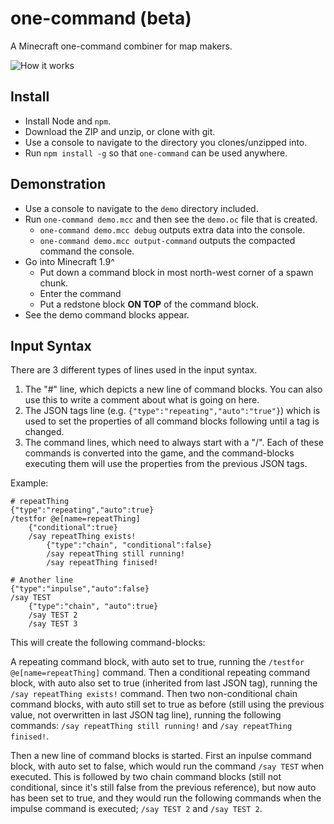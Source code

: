 one-command (beta)
==================
A Minecraft one-command combiner for map makers.

![How it works](demo/one-command-demo.gif)

Install
-------
* Install Node and `npm`.
* Download the ZIP and unzip, or clone with git.
* Use a console to navigate to the directory you clones/unzipped into.
* Run `npm install -g` so that `one-command` can be used anywhere.

Demonstration
-------------

* Use a console to navigate to the `demo` directory included.
* Run `one-command demo.mcc` and then see the `demo.oc` file that is created.
	* `one-command demo.mcc debug` outputs extra data into the console.
	* `one-command demo.mcc output-command` outputs the compacted command the console.
* Go into Minecraft 1.9^
    * Put down a command block in most north-west corner of a spawn chunk.
	* Enter the command
	* Put a redstone block **ON TOP** of the command block.
* See the demo command blocks appear.

Input Syntax
------------

There are 3 different types of lines used in the input syntax.

1. The "#" line, which depicts a new line of command blocks. You can also use this to write a comment about what is going on here.
2. The JSON tags line (e.g. `{"type":"repeating","auto":"true"}`) which is used to set the properties of all command blocks following until a tag is changed.
3. The command lines, which need to always start with a "/". Each of these commands is converted into the game, and the command-blocks executing them will use the properties from the previous JSON tags.

Example:

```
# repeatThing
{"type":"repeating","auto":true}
/testfor @e[name=repeatThing]
	{"conditional":true}
	/say repeatThing exists!
		{"type":"chain", "conditional":false}
		/say repeatThing still running!
		/say repeatThing finised!
		
# Another line
{"type":"inpulse","auto":false}
/say TEST
	{"type":"chain", "auto":true}
	/say TEST 2
	/say TEST 3
```

This will create the following command-blocks:

A repeating command block, with auto set to true, running the `/testfor @e[name=repeatThing]` command. Then a conditional repeating command block, with auto also set to true (inherited from last JSON tag), running the `/say repeatThing exists!` command. Then two non-conditional chain command blocks, with auto still set to true as before (still using the previous value, not overwritten in last JSON tag line), running the following commands: `/say repeatThing still running!` and `/say repeatThing finised!`.

Then a new line of command blocks is started. First an inpulse command block, with auto set to false, which would run the command `/say TEST` when executed. This is followed by two chain command blocks (still not conditional, since it's still false from the previous reference), but now auto has been set to true, and they would run the following commands when the impulse command is executed; `/say TEST 2` and `/say TEST 2`.
